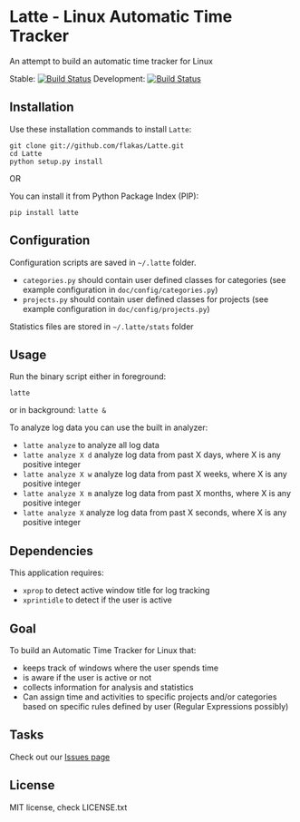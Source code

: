 Latte - Linux Automatic Time Tracker
====================================

An attempt to build an automatic time tracker for Linux

Stable: [![Build Status](https://secure.travis-ci.org/flakas/Latte.png?branch=master)](http://travis-ci.org/flakas/Latte)
Development: [![Build Status](https://secure.travis-ci.org/flakas/Latte.png?branch=development)](http://travis-ci.org/flakas/Latte)

Installation
------------

Use these installation commands to install `Latte`:

```
git clone git://github.com/flakas/Latte.git
cd Latte
python setup.py install
```

OR

You can install it from Python Package Index (PIP):
```
pip install latte
```

Configuration
-------------

Configuration scripts are saved in `~/.latte` folder.

- `categories.py` should contain user defined classes for categories (see example configuration in `doc/config/categories.py`)
- `projects.py` should contain user defined classes for projects (see example configuration in `doc/config/projects.py`)

Statistics files are stored in `~/.latte/stats` folder

Usage
-----

Run the binary script either in foreground:

`latte`

or in background:
`latte &`

To analyze log data you can use the built in analyzer:

- `latte analyze` to analyze all log data
- `latte analyze X d` analyze log data from past X days, where X is any positive integer
- `latte analyze X w` analyze log data from past X weeks, where X is any positive integer
- `latte analyze X m` analyze log data from past X months, where X is any positive integer
- `latte analyze X` analyze log data from past X seconds, where X is any positive integer

Dependencies
--------

This application requires:

- `xprop` to detect active window title for log tracking
- `xprintidle` to detect if the user is active

Goal
----

To build an Automatic Time Tracker for Linux that:

- keeps track of windows where the user spends time
- is aware if the user is active or not
- collects information for analysis and statistics
- Can assign time and activities to specific projects and/or categories based on
  specific rules defined by user (Regular Expressions possibly)

Tasks
-----

Check out our [Issues page](https://github.com/flakas/Latte/issues)

License
-------

MIT license, check LICENSE.txt
